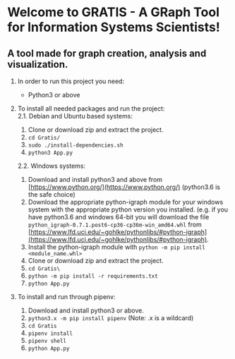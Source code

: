 # Welcome to GRATIS - A GRaph Tool for Information Systems Scientists!

## A tool made for graph creation, analysis and visualization.


1. In order to run this project you need:
   * Python3 or above


2. To install all needed packages and run the project:  
  2.1. Debian and Ubuntu based systems:  
   1. Clone or download zip and extract the project.
   2. `cd Gratis/`
   3. `sudo ./install-dependencies.sh`
   4. `python3 App.py`
   
   2.2. Windows systems:
    1. Download and install python3 and above from [https://www.python.org/](https://www.python.org/) (python3.6 is the safe choice)  
    2. Download the appropriate python-igraph module for your windows system with the appropriate python version you installed. (e.g. if you have python3.6 and windows 64-bit you will download the file `python_igraph‑0.7.1.post6‑cp36‑cp36m‑win_amd64.whl` from [https://www.lfd.uci.edu/~gohlke/pythonlibs/#python-igraph](https://www.lfd.uci.edu/~gohlke/pythonlibs/#python-igraph).  
    3. Install the python-igraph module with `python -m pip install <module_name.whl>`  
    4. Clone or download zip and extract the project.  
    5. `cd Gratis\`  
    6. `python -m pip install -r requirements.txt`  
    7. `python App.py`  

3. To install and run through pipenv:
   1. Download and install python3 or above.
   2. `python3.x -m pip install pipenv` (Note: .x is a wildcard)
   3. `cd Gratis`
   4. `pipenv install`
   5. `pipenv shell`
   6. `python App.py`
